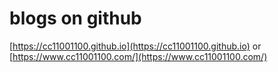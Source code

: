 # blogs on github 

[https://cc11001100.github.io](https://cc11001100.github.io)  or [https://www.cc11001100.com/](https://www.cc11001100.com/)
